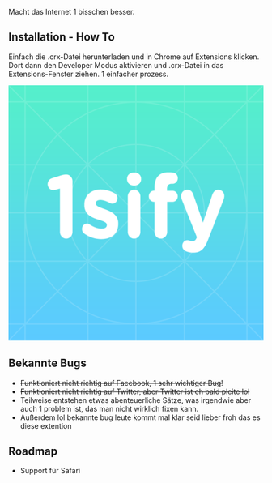 Macht das Internet 1 bisschen besser. 

Installation - How To
------------------
Einfach die .crx-Datei herunterladen und in Chrome auf Extensions klicken. Dort dann den Developer Modus aktivieren und .crx-Datei in das Extensions-Fenster ziehen. 1 einfacher prozess. 

![](logo.png)

Bekannte Bugs
------------------
- ~~Funktioniert nicht richtig auf Facebook, 1 sehr wichtiger Bug!~~
- ~~Funktioniert nicht richtig auf Twitter, aber Twitter ist eh bald pleite lol~~
- Teilweise entstehen etwas abenteuerliche Sätze, was irgendwie aber auch 1 problem ist, das man nicht wirklich fixen kann.
- Außerdem lol bekannte bug leute kommt mal klar seid lieber froh das es diese extention 

Roadmap
------------------
- Support für Safari
